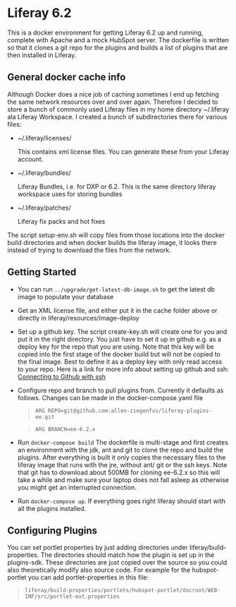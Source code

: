 # Liferay 6.2
This is a docker environment for getting Liferay 6.2 up and running, complete with Apache and a mock HubSpot server. The dockerfile is written so that it 
clones a git repo for the plugins and builds a list of plugins that are then installed in Liferay.

## General docker cache info
Although Docker does a nice job of caching sometimes I end up fetching the same network resources over and over again. Therefore I decided to store 
a bunch of commonly used Liferay files in my home directory ~/.liferay ala Liferay Workspace. I created a bunch of subdirectories there for various files:

* ~/.liferay/licenses/ 

     This contains xml license files. You can generate these from your Liferay account.
* ~/.liferay/bundles/

    Liferay Bundles, i.e. for DXP or 6.2. This is the same directory liferay workspace uses for storing bundles
* ~/.liferay/patches/

    Liferay fix packs and hot fixes

The script setup-env.sh will copy files from those locations into the docker build directories and when docker builds the liferay image, it looks there
instead of trying to download the files from the network. 

## Getting Started
* You can run `../upgrade/get-latest-db-image.sh` to get the latest db image to populate your database
* Get an XML license file, and either put it in the cache folder above or directly in liferay/resources/image-deploy
* Set up a github key. The script create-key.sh will create one for you and put it in the right directory. You just have to set it up in github e.g. as a deploy key for the repo that you are using. Note that this key will be copied into the first stage of the docker build but will not be copied to the final image. Best to define it as a deploy key with only read access to your repo. Here is a link for more info about setting up github and ssh: [Connecting to Github with ssh](https://help.github.com/articles/connecting-to-github-with-ssh/)
* Configure repo and branch to pull plugins from. Currently it defaults as follows. Changes can be made in the docker-compose.yaml file
    > `ARG REPO=git@github.com:allen-ziegenfus/liferay-plugins-ee.git`

    > `ARG BRANCH=ee-6.2.x` 
* Run `docker-compose build` The dockerfile is multi-stage and first creates an environment with the jdk, ant and git to clone the repo and build the plugins. After everything is built it only copies the necessary files to the liferay image that runs with the jre, without ant/ git or the ssh keys.  Note that git has to download about 500MB for cloning ee-6.2.x so this will take a while and make sure your laptop does not fall asleep as otherwise you might get an interrupted connection.
* Run `docker-compose up`. If everything goes right liferay should start with all the plugins installed. 

## Configuring Plugins

You can set portlet properties by just adding directories under liferay/build-properties. The directories should match how the plugin is set up in the plugins-sdk. These directories are just copied over the source so you could also theoretically modify also source code. For example for the hubspot-portlet you can add portlet-properties in this file: 

>`liferay/build-properties/portlets/hubspot-portlet/docroot/WEB-INF/src/portlet-ext.properties`
